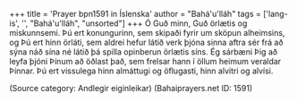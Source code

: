 +++
title = 'Prayer bpn1591 in Íslenska'
author = "Bahá'u'lláh"
tags = ['lang-is', '', "Bahá'u'lláh", "unsorted"]
+++
Ó Guð minn, Guð örlætis og miskunnsemi. Þú ert konungurinn, sem skipaði fyrir um sköpun alheimsins, og Þú ert hinn örláti, sem aldrei hefur látið verk þjóna sinna aftra sér frá að sýna náð sína né látið þá spilla opinberun örlætis síns.
Ég sárbæni Þig að leyfa þjóni Þínum að öðlast það, sem frelsar hann í öllum heimum veraldar Þinnar. Þú ert vissulega hinn almáttugi og öflug­asti, hinn alvitri og alvísi.

(Source category: Andlegir eiginleikar)
(Bahaiprayers.net ID: 1591)
